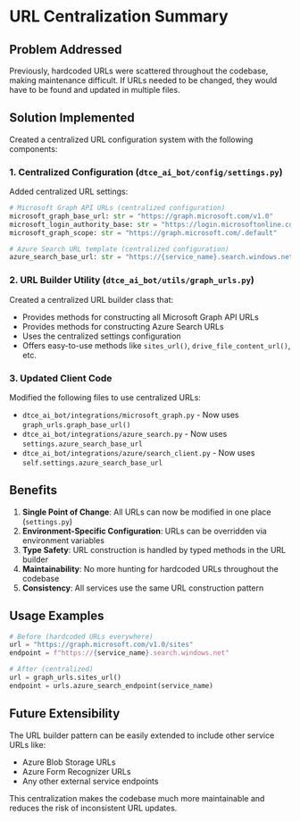 # URL Centralization Summary

## Problem Addressed
Previously, hardcoded URLs were scattered throughout the codebase, making maintenance difficult. If URLs needed to be changed, they would have to be found and updated in multiple files.

## Solution Implemented
Created a centralized URL configuration system with the following components:

### 1. Centralized Configuration (`dtce_ai_bot/config/settings.py`)
Added centralized URL settings:
```python
# Microsoft Graph API URLs (centralized configuration)
microsoft_graph_base_url: str = "https://graph.microsoft.com/v1.0"
microsoft_login_authority_base: str = "https://login.microsoftonline.com"
microsoft_graph_scope: str = "https://graph.microsoft.com/.default"

# Azure Search URL template (centralized configuration)
azure_search_base_url: str = "https://{service_name}.search.windows.net"
```

### 2. URL Builder Utility (`dtce_ai_bot/utils/graph_urls.py`)
Created a centralized URL builder class that:
- Provides methods for constructing all Microsoft Graph API URLs
- Provides methods for constructing Azure Search URLs
- Uses the centralized settings configuration
- Offers easy-to-use methods like `sites_url()`, `drive_file_content_url()`, etc.

### 3. Updated Client Code
Modified the following files to use centralized URLs:
- `dtce_ai_bot/integrations/microsoft_graph.py` - Now uses `graph_urls.graph_base_url()`
- `dtce_ai_bot/integrations/azure_search.py` - Now uses `settings.azure_search_base_url`
- `dtce_ai_bot/integrations/azure/search_client.py` - Now uses `self.settings.azure_search_base_url`

## Benefits
1. **Single Point of Change**: All URLs can now be modified in one place (`settings.py`)
2. **Environment-Specific Configuration**: URLs can be overridden via environment variables
3. **Type Safety**: URL construction is handled by typed methods in the URL builder
4. **Maintainability**: No more hunting for hardcoded URLs throughout the codebase
5. **Consistency**: All services use the same URL construction pattern

## Usage Examples
```python
# Before (hardcoded URLs everywhere)
url = "https://graph.microsoft.com/v1.0/sites"
endpoint = f"https://{service_name}.search.windows.net"

# After (centralized)
url = graph_urls.sites_url()
endpoint = urls.azure_search_endpoint(service_name)
```

## Future Extensibility
The URL builder pattern can be easily extended to include other service URLs like:
- Azure Blob Storage URLs
- Azure Form Recognizer URLs
- Any other external service endpoints

This centralization makes the codebase much more maintainable and reduces the risk of inconsistent URL updates.
